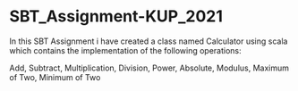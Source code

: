 # SBT_Assignment-KUP_2021

In this SBT Assignment i have created a class named Calculator using scala which contains the implementation of the following operations:

Add, Subtract, Multiplication, Division, Power, Absolute, Modulus, Maximum of Two, Minimum of Two
